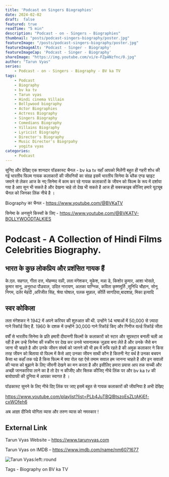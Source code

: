 ```yaml
---
title: 'Podcast on Singers Biographies'
date: 2024-02-02
draft:  false   
featured: true  
readTime: "5 min"
description: "Podcast - on - Singers - Biographies"
thumbnail: "posts/podcast-singers-biography/poster.jpg"
featureImage: "/posts/podcast-singers-biography/poster.jpg"
featureImageAlt: 'Podcast - Singer - Biography' 
featureImageCap: 'Podcast - Singer - Biography'
shareImage: "https://img.youtube.com/vi/e-FZpANzfnc/0.jpg"
author: "Tarun Vyas"
series:
    - Podcast - on - Singers - Biography - BV ka TV
tags:
    - Podcast
    - Biography
    - bv ka tv
    - Tarun vyas
    - Hindi cinema Villain 
    - Bollywood biography
    - Actor Biographies
    - Actress Biography 
    - Singers Biography
    - Comedians Biography
    - Villains Biography
    - Lyricist Biography
    - Director's Biography
    - Music Director's Biogrpahy
    - yogita vyas 
categories:
    - Podcast
---
```

सुनिए और देखिए एक शानदार पॉडकास्ट चैनल - bv ka tv यहाँ आपको मिलेंगी बहुत ही गहरी शोध की गई भारतीय फिल्म गायक कलाकारों  की जीवनियों का संग्रह 
इसमें भारतीय सिनेमा के ब्लैक एण्ड व्हाइट जमाने से लेकर आज के नए सिनेमा में काम कर रहे  गायक कलाकारों के जीवन को फिल्म के रूप में 
दर्शाया गया है आप सुन भी सकते है और देखना चाहे तो देख भी सकते है 
आज ही सबस्क्राइब कीजिए हमारे यूट्यूब चैनल को जिनका लिंक नीचे है । 

Biography का चैनल -  https://www.youtube.com/@BVKaTV

सिनेमा के अनसुने किस्सों के लिए - https://www.youtube.com/@BVKATV-BOLLYWOODTALKIES

# Podcast - A Collection of Hindi Films Celebrities Biography.

## भारत के कुछ लोकप्रिय और प्रशंसित गायक हैं

के.एल. सहगल, गीता दत्त, मोहम्मद रफ़ी, लता मंगेशकर, मुकेश, मन्ना डे, किशोर कुमार,  आशा भोसले, कुमार सानू, अनुराधा पौडवाल, उदित नारायण, अलका याग्निक, कविता कृष्णमूर्ति ,सुनिधि चौहान, सोनू निगम, दलेर मेहंदी ,अरिजीत सिंह, श्रेया घोषाल, पलक मूछाल, कीर्ति सागठिया,बादशाह, मिका इत्यादि 

## स्वर कोकिला  

लता मंगेशकर ने 1942 में अपने करियर की शुरुआत की थी. उन्होंने 14 भाषाओं में 50,000 से ज़्यादा गाने रिकॉर्ड किए हैं. 1960 के दशक में उन्होंने 30,000 गाने रिकॉर्ड किए और गिनीज वर्ल्ड रिकॉर्ड जीता

वर्षों से भारतीय सिनेमा के प्रति हमारी दीवानगी फिल्मों के कलाकारों को स्टार और सूपस्टार बनाती चली आ  रही है 
हम उन्हे सिनेमा की स्क्रीन पर देख कर उनसे भावनात्मक जुड़ाव बना लेते है और उनके जैसे बन जाना भी चाहते है 
और उनके जीवन संघर्ष को जानने की भी हम में रुचि रहते है की अमुक कलाकार ने किस तरह जीवन को बिताया 
वो फिल्म में कैसे आए उनका जीवन साथी कौन है कितनी नेट वर्थ है उनका बचपन कैसा था कहाँ तक पढे है 
किस फिल्म में क्या रोल रहा ऐसे तमाम सवाल हम जानना चाहते है और इन सवालों की प्यास को बुझाने के लिए 
जीवनी देखने का मन करता है और इसीलिए हमारा प्रयास आप तक सच्ची और अच्छी जानकारिया लाने का है 
तो देर न कीजीए और क्लिक कीजिए नीचे लिंक पर और bv  ka tv  की बायोग्राफी की दुनिया में आपका स्वागत है । 


पॉडकास्ट सुनने  के लिए नीचे दिए लिंक पर जाए इसमें बहुत से गायक कलाकारों की  जीवनिया है अभी देखिए 

https://www.youtube.com/playlist?list=PLb4JuTBQlBtszoEsZLtAKjEf-cxWOfeh6


अब  आज्ञा  दीजिये  योगिता  व्यास  और  तरुण  व्यास  को  नमस्कार !

## External Link
Tarun Vyas Website – https://www.tarunvyas.com

Tarun Vyas on IMDB – https://www.imdb.com/name/nm6071677


![Tarun Vyas:left::round](/images/profile.png)

Tags -  Biography on BV ka TV 







